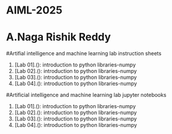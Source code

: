 # AIML-2025
# A.Naga Rishik Reddy 
#Artifial intelligence and machine learning lab instruction sheets
1. [Lab 01].(): introduction to python libraries-numpy
1. [Lab 02].(): introduction to python libraries-numpy
1. [Lab 03].(): introduction to python libraries-numpy
1. [Lab 04].(): introduction to python libraries-numpy

#Artificial intelligence and machine learning lab jupyter notebooks
1. [Lab 01].(): introduction to python libraries-numpy
1. [Lab 02].(): introduction to python libraries-numpy
1. [Lab 03].(): introduction to python libraries-numpy
1. [Lab 04].(): introduction to python libraries-numpy
